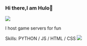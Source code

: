



### Hi there,I am Hulo👋
![](https://wallpapercave.com/wp/wp2757834.gif)

I host game servers for fun 

Skills: PYTHON / JS / HTML / CSS
![](https://raw.githubusercontent.com/sagar-viradiya/sagar-viradiya/master/resources/banner.png)





